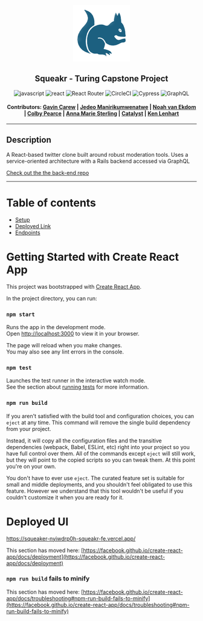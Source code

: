 <div align="center"><img src="src/images/SqueakerIcon.png" style="width: 150px;"> 

## Squeakr - Turing Capstone Project 

![javascript](https://img.shields.io/badge/JavaScript-F7DF1E?style=for-the-badge&logo=javascript&logoColor=black) ![react](https://img.shields.io/badge/React-20232A?style=for-the-badge&logo=react&logoColor=61DAFB) ![React Router](https://img.shields.io/badge/React_Router-CA4245?style=for-the-badge&logo=react-router&logoColor=white) ![CircleCI](https://img.shields.io/badge/circleci-343434?style=for-the-badge&logo=circleci&logoColor=white) ![Cypress](https://img.shields.io/badge/-cypress-%23E5E5E5?style=for-the-badge&logo=cypress&logoColor=058a5e) ![GraphQL](https://img.shields.io/badge/-GraphQL-E10098?style=for-the-badge&logo=graphql&logoColor=white)

#### Contributors: [Gavin Carew](https://github.com/gjcarew) | [Jedeo Manirikumwenatwe](https://github.com/Jedeo) | [Noah van Ekdom](https://github.com/noahvanekdom) | [Colby Pearce](https://github.com/Crpearce) | [Anna Marie Sterling](https://github.com/AMSterling) | [Catalyst](https://github.com/Catalyst4Change) | [Ken Lenhart](https://github.com/Penitent0)
</div>

--- 

## Description

A React-based twitter clone built around robust moderation tools. Uses a service-oriented architecture with a Rails backend accessed via GraphQL

[Check out the the back-end repo](https://github.com/Squeaker-2207/squeaker-fe)

---
# <a name="contents"></a> Table of contents
- [Setup](#setup)
- [Deployed Link](#deployment)
- [Endpoints](#endpoints)

# <a name="setup"></a>Getting Started with Create React App

This project was bootstrapped with [Create React App](https://github.com/facebook/create-react-app).

In the project directory, you can run:

### `npm start`

Runs the app in the development mode.\
Open [http://localhost:3000](http://localhost:3000) to view it in your browser.

The page will reload when you make changes.\
You may also see any lint errors in the console.

### `npm test`

Launches the test runner in the interactive watch mode.\
See the section about [running tests](https://facebook.github.io/create-react-app/docs/running-tests) for more information.

### `npm run build`

If you aren't satisfied with the build tool and configuration choices, you can `eject` at any time. This command will remove the single build dependency from your project.

Instead, it will copy all the configuration files and the transitive dependencies (webpack, Babel, ESLint, etc) right into your project so you have full control over them. All of the commands except `eject` will still work, but they will point to the copied scripts so you can tweak them. At this point you're on your own.

You don't have to ever use `eject`. The curated feature set is suitable for small and middle deployments, and you shouldn't feel obligated to use this feature. However we understand that this tool wouldn't be useful if you couldn't customize it when you are ready for it.






# <a name="deployment"></a>Deployed UI
https://squeaker-nyiwdrp0h-squeakr-fe.vercel.app/

This section has moved here: [https://facebook.github.io/create-react-app/docs/deployment](https://facebook.github.io/create-react-app/docs/deployment)

### `npm run build` fails to minify

This section has moved here: [https://facebook.github.io/create-react-app/docs/troubleshooting#npm-run-build-fails-to-minify](https://facebook.github.io/create-react-app/docs/troubleshooting#npm-run-build-fails-to-minify)


